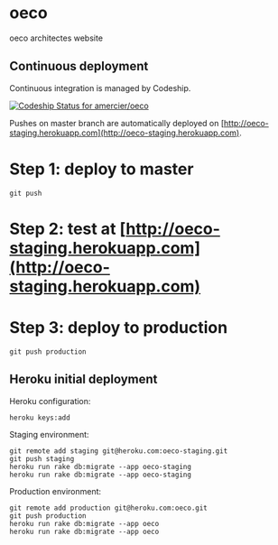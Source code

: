 oeco
====

oeco architectes website


Continuous deployment
---------------------

Continuous integration is managed by Codeship.

[ ![Codeship Status for amercier/oeco](https://codeship.io/projects/3a5506d0-399b-0132-7358-4e57ec3927cd/status)](https://codeship.io/projects/42234)

Pushes on master branch are automatically deployed on
[http://oeco-staging.herokuapp.com](http://oeco-staging.herokuapp.com).

# Step 1: deploy to master

    git push

# Step 2: test at [http://oeco-staging.herokuapp.com](http://oeco-staging.herokuapp.com)

# Step 3: deploy to production

    git push production


Heroku initial deployment
-------------------------

Heroku configuration:

    heroku keys:add

Staging environment:

    git remote add staging git@heroku.com:oeco-staging.git
    git push staging
    heroku run rake db:migrate --app oeco-staging
    heroku run rake db:migrate --app oeco-staging

Production environment:

    git remote add production git@heroku.com:oeco.git
    git push production
    heroku run rake db:migrate --app oeco
    heroku run rake db:migrate --app oeco
